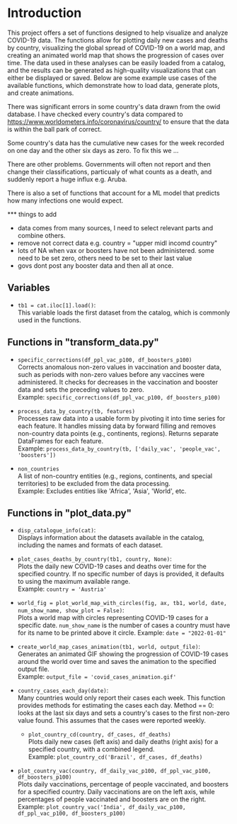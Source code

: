 # Introduction

This project offers a set of functions designed to help visualize and analyze COVID-19 data. The functions allow for plotting daily new cases and deaths by country, visualizing the global spread of COVID-19 on a world map, and creating an animated world map that shows the progression of cases over time. The data used in these analyses can be easily loaded from a catalog, and the results can be generated as high-quality visualizations that can either be displayed or saved. Below are some example use cases of the available functions, which demonstrate how to load data, generate plots, and create animations.

There was significant errors in some country's data drawn from the owid database. I have checked every country's data compared to https://www.worldometers.info/coronavirus/country/ to ensure that the data is within the ball park of correct. 

Some country's data has the cumulative new cases for the week recorded on one day and the other six days as zero. To fix this we ...

There are other problems. Governments will often not report and then change their classifications, particualy of what counts as a death, and suddenly report a huge influx e.g. Aruba.

There is also a set of functions that account for a ML model that predicts how many infections one would expect.

*** things to add
- data comes from many sources, I need to select relevant parts and combine others.
- remove not correct data e.g. country = "upper midl incomd country"
- lots of NA when vax or boosters have not been administered. some need to be set zero, others need to be set to their last value
- govs dont post any booster data and then all at once.

## Variables

- `tb1 = cat.iloc[1].load()`:  
  This variable loads the first dataset from the catalog, which is commonly used in the functions.


## Functions in "transform_data.py"
- `specific_corrections(df_ppl_vac_p100, df_boosters_p100)`  
  Corrects anomalous non-zero values in vaccination and booster data, such as periods with non-zero values before any vaccines were administered. It checks for decreases in the vaccination and booster data and sets the preceding values to zero.  
  Example: `specific_corrections(df_ppl_vac_p100, df_boosters_p100)`

- `process_data_by_country(tb, features)`  
  Processes raw data into a usable form by pivoting it into time series for each feature. It handles missing data by forward filling and removes non-country data points (e.g., continents, regions). Returns separate DataFrames for each feature.  
  Example: `process_data_by_country(tb, ['daily_vac', 'people_vac', 'boosters'])`

- `non_countries`  
  A list of non-country entities (e.g., regions, continents, and special territories) to be excluded from the data processing.  
  Example: Excludes entities like 'Africa', 'Asia', 'World', etc.

  

## Functions in "plot_data.py"

- `disp_catalogue_info(cat)`:  
  Displays information about the datasets available in the catalog, including the names and formats of each dataset.

- `plot_cases_deaths_by_country(tb1, country, None)`:  
  Plots the daily new COVID-19 cases and deaths over time for the specified country. If no specific number of days is provided, it defaults to using the maximum available range.  
  Example: `country = 'Austria'`

- `world_fig = plot_world_map_with_circles(fig, ax, tb1, world, date, num_show_name, show_plot = False)`:  
  Plots a world map with circles representing COVID-19 cases for a specific date.
  `num_show_name` is the number of cases a country must have for its name to be printed above it circle. 
  Example: `date = "2022-01-01"`

- `create_world_map_cases_animation(tb1, world, output_file)`:  
  Generates an animated GIF showing the progression of COVID-19 cases around the world over time and saves the animation to the specified output file.  
  Example: `output_file = 'covid_cases_animation.gif'`

- `country_cases_each_day(date)`:  
  Many countries would only report their cases each week. This function provides methods for estimating the cases each day.
  Method == 0: looks at the last six days and sets a country's cases to the first non-zero value found. This assumes that the cases were reported weekly.

  - `plot_country_cd(country, df_cases, df_deaths)`  
  Plots daily new cases (left axis) and daily deaths (right axis) for a specified country, with a combined legend.  
  Example: `plot_country_cd('Brazil', df_cases, df_deaths)`

- `plot_country_vac(country, df_daily_vac_p100, df_ppl_vac_p100, df_boosters_p100)`  
  Plots daily vaccinations, percentage of people vaccinated, and boosters for a specified country. Daily vaccinations are on the left axis, while percentages of people vaccinated and boosters are on the right.  
  Example: `plot_country_vac('India', df_daily_vac_p100, df_ppl_vac_p100, df_boosters_p100)`
